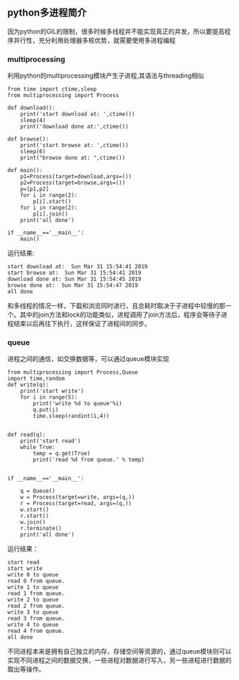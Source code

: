 ## python多进程简介

因为python的GIL的限制，很多时候多线程并不能实现真正的并发，所以要提高程序并行性，充分利用处理器多核优势，就需要使用多进程编程

### multiprocessing
利用python的multiprocessing模块产生子进程,其语法与threading相似

    from time import ctime,sleep
    from multiprocessing import Process

    def download():
        print('start download at: ',ctime())
        sleep(4)
        print('download done at:',ctime())

    def browse():
        print('start browse at: ',ctime())
        sleep(6)
        print("browse done at: ",ctime())

    def main():
        p1=Process(target=download,args=())
        p2=Process(target=browse,args=())
        p=[p1,p2]
        for i in range(2):
            p[i].start()
        for i in range(2):
            p[i].join()
        print('all done')

    if __name__=='__main__':
        main()

运行结果:

    start download at:  Sun Mar 31 15:54:41 2019
    start browse at:  Sun Mar 31 15:54:41 2019
    download done at: Sun Mar 31 15:54:45 2019
    browse done at:  Sun Mar 31 15:54:47 2019
    all done

和多线程的情况一样，下载和浏览同时进行，且总耗时取决于子进程中较慢的那一个。其中的join方法和lock的功能类似，进程调用了join方法后，程序会等待子进程结束以后再往下执行，这样保证了进程间的同步。

### queue
进程之间的通信，如交换数据等，可以通过queue模块实现

    from multiprocessing import Process,Queue
    import time,random
    def write(q):
        print('start write')
        for i in range(5):
            print('write %d to queue'%i)
            q.put(i)
            time.sleep(randint(1,4))


    def read(q):
        print('start read')
        while True:
            temp = q.get(True)
            print('read %d from queue.' % temp)
            

    if __name__=='__main__':
        
        q = Queue()
        w = Process(target=write, args=(q,))
        r = Process(target=read, args=(q,))
        w.start()
        r.start()
        w.join()
        r.terminate()
        print('all done')

运行结果：

    start read
    start write
    write 0 to queue
    read 0 from queue.
    write 1 to queue
    read 1 from queue.
    write 2 to queue
    read 2 from queue.
    write 3 to queue
    read 3 from queue.
    write 4 to queue
    read 4 from queue.
    all done

不同进程本来是拥有自己独立的内存，存储空间等资源的，通过queue模块则可以实现不同进程之间的数据交换，一些进程对数据进行写入，另一些进程进行数据的取出等操作。